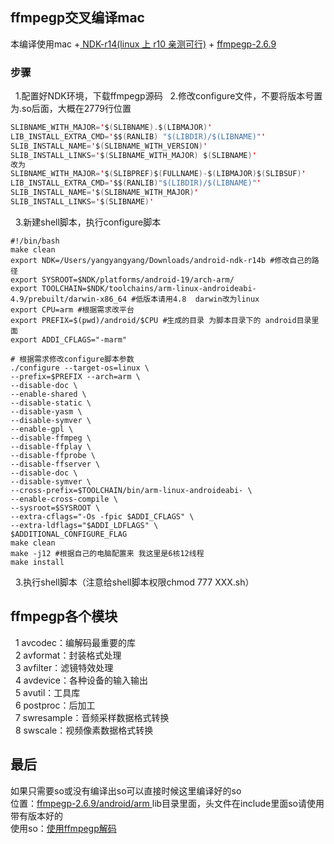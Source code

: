 ## ffmpegp交叉编译mac
本编译使用mac +[ NDK-r14(linux 上 r10 亲测可行)](https://developer.android.google.cn/ndk/downloads/) + [ffmpegp-2.6.9](http://ffmpeg.org/download.html)

### 步骤
&nbsp;    1.配置好NDK环境，下载ffmpegp源码
&nbsp;    2.修改configure文件，不要将版本号置为.so后面，大概在2779行位置
```java
SLIBNAME_WITH_MAJOR='$(SLIBNAME).$(LIBMAJOR)'
LIB_INSTALL_EXTRA_CMD='$$(RANLIB) "$(LIBDIR)/$(LIBNAME)"'
SLIB_INSTALL_NAME='$(SLIBNAME_WITH_VERSION)'
SLIB_INSTALL_LINKS='$(SLIBNAME_WITH_MAJOR) $(SLIBNAME)'
改为
SLIBNAME_WITH_MAJOR='$(SLIBPREF)$(FULLNAME)-$(LIBMAJOR)$(SLIBSUF)'
LIB_INSTALL_EXTRA_CMD='$$(RANLIB)"$(LIBDIR)/$(LIBNAME)"'
SLIB_INSTALL_NAME='$(SLIBNAME_WITH_MAJOR)'
SLIB_INSTALL_LINKS='$(SLIBNAME)'
```
&nbsp;    3.新建shell脚本，执行configure脚本
```shell
#!/bin/bash
make clean
export NDK=/Users/yangyangyang/Downloads/android-ndk-r14b #修改自己的路径
export SYSROOT=$NDK/platforms/android-19/arch-arm/
export TOOLCHAIN=$NDK/toolchains/arm-linux-androideabi-4.9/prebuilt/darwin-x86_64 #低版本请用4.8  darwin改为linux
export CPU=arm #根据需求改平台
export PREFIX=$(pwd)/android/$CPU #生成的目录 为脚本目录下的 android目录里面
export ADDI_CFLAGS="-marm"

# 根据需求修改configure脚本参数
./configure --target-os=linux \
--prefix=$PREFIX --arch=arm \
--disable-doc \
--enable-shared \
--disable-static \
--disable-yasm \
--disable-symver \
--enable-gpl \
--disable-ffmpeg \
--disable-ffplay \
--disable-ffprobe \
--disable-ffserver \
--disable-doc \
--disable-symver \
--cross-prefix=$TOOLCHAIN/bin/arm-linux-androideabi- \
--enable-cross-compile \
--sysroot=$SYSROOT \
--extra-cflags="-Os -fpic $ADDI_CFLAGS" \
--extra-ldflags="$ADDI_LDFLAGS" \
$ADDITIONAL_CONFIGURE_FLAG
make clean
make -j12 #根据自己的电脑配置来 我这里是6核12线程
make install

```

&nbsp;    3.执行shell脚本（注意给shell脚本权限chmod 777 XXX.sh）

## ffmpegp各个模块

&nbsp;    1 avcodec：编解码最重要的库<br/>
&nbsp;    2 avformat：封装格式处理<br/>
&nbsp;    3 avfilter：滤镜特效处理<br/>
&nbsp;    4 avdevice：各种设备的输入输出<br/>
&nbsp;    5 avutil：工具库<br/>
&nbsp;    6 postproc：后加工<br/>
&nbsp;    7 swresample：音频采样数据格式转换<br/>
&nbsp;    8 swscale：视频像素数据格式转换<br/>

## 最后
如果只需要so或没有编译出so可以直接时候这里编译好的so<br/>
位置：[ffmpegp-2.6.9/android/arm ](https://github.com/TF27674569/ffmpegp/tree/master/ffmpeg-2.6.9/android/arm) lib目录里面，头文件在include里面so请使用带有版本好的 <br/>
使用so：[使用ffmpegp解码](https://github.com/TF27674569/FFmpegpDecode) <br/>


